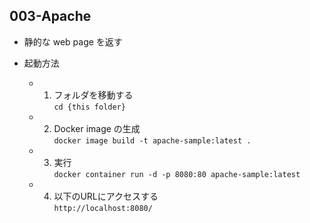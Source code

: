 ## 003-Apache  

- 静的な web page を返す  

- 起動方法  
  - 1. フォルダを移動する  
  `cd {this folder}`  
  - 2. Docker image の生成  
  `docker image build -t apache-sample:latest .`  
  - 3. 実行  
  `docker container run -d -p 8080:80 apache-sample:latest`  
  - 4. 以下のURLにアクセスする  
  `http://localhost:8080/`  